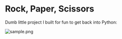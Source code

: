 # Rock, Paper, Scissors

Dumb little project I built for fun to get back into Python:

![sample.png](Rock-Paper-Scissors/sample.png)

